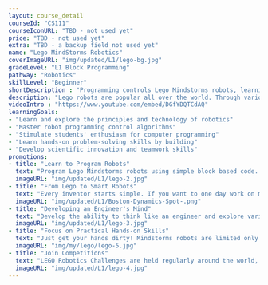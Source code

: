 ```yaml
---
layout: course_detail
courseId: "CS111"
courseIconURL: "TBD - not used yet"
price: "TBD - not used yet"
extra: "TBD - a backup field not used yet"
name: "Lego MindStorms Robotics"
coverImageURL: "img/updated/L1/lego-bg.jpg"
gradeLevel: "L1 Block Programming"
pathway: "Robotics"
skillLevel: "Beginner"
shortDescription : "Programming controls Lego Mindstorms robots, learning the principles of programming through challenges, and making programming more interesting."
description: "Lego robots are popular all over the world. Through various building activities, students will learn to use a variety of sensors such as levers, gears, motors, and infrared light, and learn various modules and programming logic. With hands-on learning, students can fully stimulate their imagination, enhance their creative talents, and improve their logical thinking, communication, and problem-solving skills."
videoIntro : "https://www.youtube.com/embed/DGfYDQTCdAQ"
learningGoals:
- "Learn and explore the principles and technology of robotics"
- "Master robot programming control algorithms"
- "Stimulate students' enthusiasm for computer programming"
- "Learn hands-on problem-solving skills by building"
- "Develop scientific innovation and teamwork skills"
promotions:
- title: "Learn to Program Robots"
  text: "Program Lego Mindstorms robots using simple block based code. Learn the principles of programming through challenges, and making programming more interesting and fun."
  imageURL: "img/updated/L1/lego-2.jpg"
- title: "From Lego to Smart Robots"
  text: "Every inventor starts simple. If you want to one day work on more complex robotics, LEGO Mindstorms is a great way to start."
  imageURL: "img/updated/L1/Boston-Dynamics-Spot-.png"
- title: "Developing an Engineer's Mind"
  text: "Develop the ability to think like an engineer and explore various ways to have robots complete complex tasks through hands on learning."
  imageURL: "img/updated/L1/lego-3.jpg"
- title: "Focus on Practical Hands-on Skills"
  text: "Just get your hands dirty! Mindstorms robots are limited only by the imagination of the builder and programmer."
  imageURL: "img/my/lego/lego-5.jpg"
- title: "Join Competitions"
  text: "LEGO Robotics Challenges are held regularly around the world, and the best reason to learn is to compete and exchange with other students."
  imageURL: "img/updated/L1/lego-4.jpg"
---
```

